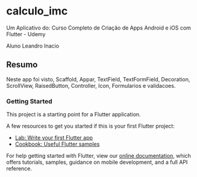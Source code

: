 # calculo_imc

Um Aplicativo do: Curso Completo de Criação de Apps Android e iOS com Flutter - Udemy

Aluno Leandro Inacio

## Resumo

Neste app foi visto, Scaffold, Appar, TextField, TextFormField, Decoration, ScrollView,
RaisedButton, Controller, Icon, Formularios e validacoes.

### Getting Started

This project is a starting point for a Flutter application.

A few resources to get you started if this is your first Flutter project:

- [Lab: Write your first Flutter app](https://flutter.io/docs/get-started/codelab)
- [Cookbook: Useful Flutter samples](https://flutter.io/docs/cookbook)

For help getting started with Flutter, view our 
[online documentation](https://flutter.io/docs), which offers tutorials, 
samples, guidance on mobile development, and a full API reference.
